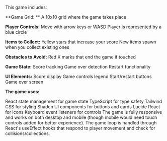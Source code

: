This game includes:

**Game Grid: **
A 10x10 grid where the game takes place

**Player Controls:**
Move with arrow keys or WASD
Player is represented by a blue circle

**Items to Collect:**
Yellow stars that increase your score
New items spawn when you collect existing ones

**Obstacles to Avoid:**
Red X marks that end the game if touched

**Game State:**
Score tracking
Game over detection
Restart functionality

**UI Elements:**
Score display
Game controls legend
Start/restart buttons
Game over screen

**The game uses:**

React state management for game state
TypeScript for type safety
Tailwind CSS for styling
Shadcn UI components for buttons and cards
Lucide React for icons
Keyboard event listeners for controls
The game is fully responsive and works on both desktop and mobile (though mobile would need touch controls added for better experience). The game loop is handled through React's useEffect hooks that respond to player movement and check for collisions/collections.
